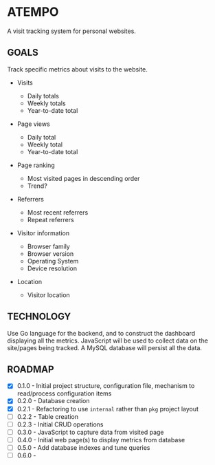 # ATEMPO
A visit tracking system for personal websites.

## GOALS
Track specific metrics about visits to the website.

- Visits
  - Daily totals
  - Weekly totals
  - Year-to-date total

- Page views
  - Daily total
  - Weekly total
  - Year-to-date total

- Page ranking
  - Most visited pages in descending order
  - Trend?

- Referrers
  - Most recent referrers
  - Repeat referrers

- Visitor information
  - Browser family
  - Browser version
  - Operating System
  - Device resolution

- Location
  - Visitor location

## TECHNOLOGY
Use Go language for the backend, and to construct the dashboard displaying all the metrics.
JavaScript will be used to collect data on the site/pages being tracked. A MySQL database will
persist all the data.

## ROADMAP
- [X] 0.1.0 - Initial project structure, configuration file, mechanism to read/process configuration items
- [X] 0.2.0 - Database creation
- [X] 0.2.1 - Refactoring to use `internal` rather than `pkg` project layout
- [ ] 0.2.2 - Table creation
- [ ] 0.2.3 - Initial CRUD operations
- [ ] 0.3.0 - JavaScript to capture data from visited page
- [ ] 0.4.0 - Initial web page(s) to display metrics from database
- [ ] 0.5.0 - Add database indexes and tune queries
- [ ] 0.6.0 -
